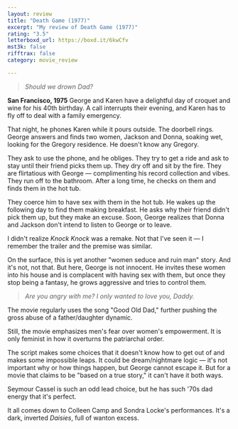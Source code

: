 ```yaml
---
layout: review
title: "Death Game (1977)"
excerpt: "My review of Death Game (1977)"
rating: "3.5"
letterboxd_url: https://boxd.it/6kwCfv
mst3k: false
rifftrax: false
category: movie_review

---
```


<blockquote><i>Should we drown Dad?</i></blockquote><b>San Francisco, 1975</b>
George and Karen have a delightful day of croquet and wine for his 40th birthday. A call interrupts their evening, and Karen has to fly off to deal with a family emergency.

That night, he phones Karen while it pours outside. The doorbell rings. George answers and finds two women, Jackson and Donna, soaking wet, looking for the Gregory residence. He doesn't know any Gregory.

They ask to use the phone, and he obliges. They try to get a ride and ask to stay until their friend picks them up. They dry off and sit by the fire. They are flirtatious with George — complimenting his record collection and vibes. They run off to the bathroom. After a long time, he checks on them and finds them in the hot tub.

They coerce him to have sex with them in the hot tub. He wakes up the following day to find them making breakfast. He asks why their friend didn't pick them up, but they make an excuse. Soon, George realizes that Donna and Jackson don't intend to listen to George or to leave.

I didn't realize <i>Knock Knock</i> was a remake. Not that I've seen it — I remember the trailer and the premise was similar.

On the surface, this is yet another "women seduce and ruin man" story. And it's not, not that. But here, George is not innocent. He invites these women into his house and is complacent with having sex with them, but once they stop being a fantasy, he grows aggressive and tries to control them.

<blockquote><i>Are you angry with me? I only wanted to love you, Daddy.</i></blockquote>The movie regularly uses the song "Good Old Dad," further pushing the gross abuse of a father/daughter dynamic.

Still, the movie emphasizes men's fear over women's empowerment. It is only feminist in how it overturns the patriarchal order.

The script makes some choices that it doesn't know how to get out of and makes some impossible leaps. It could be dream/nightmare logic — it's not important why or how things happen, but George cannot escape it. But for a movie that claims to be "based on a true story," it can't have it both ways.

Seymour Cassel is such an odd lead choice, but he has such '70s dad energy that it's perfect.

It all comes down to Colleen Camp and Sondra Locke's performances. It's a dark, inverted <i>Daisies</i>, full of wanton excess.